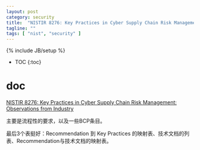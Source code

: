 ```yaml
---
layout: post
category: security
title:  "NISTIR 8276: Key Practices in Cyber Supply Chain Risk Management: Observations from Industry"
tagline: ""
tags: [ "nist", "security" ] 
---
```

{% include JB/setup %}

* TOC
{:toc}

# doc

[NISTIR 8276: Key Practices in Cyber Supply Chain Risk Management: Observations from Industry](https://csrc.nist.gov/publications/detail/nistir/8276/final)

主要是流程性的要求，以及一些BCP条目。

最后3个表挺好：Recommendation 到 Key Practices 的映射表、技术文档的列表、Recommendation与技术文档的映射表。
